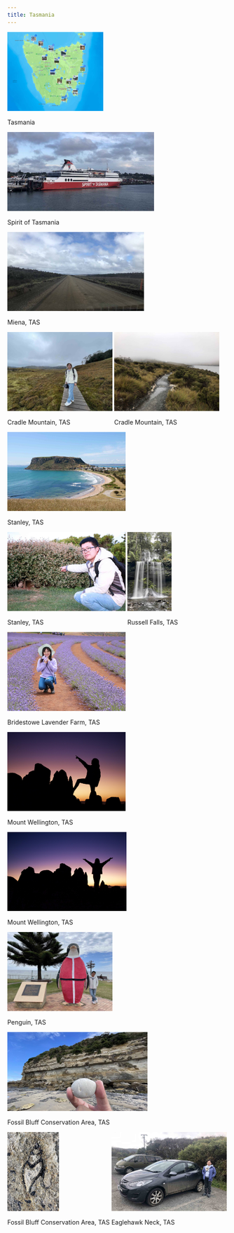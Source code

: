 ```yaml
---
title: Tasmania
---
```



<div id="banner">
	<div class="inline-block" style="display:inline-block;"><a href="road_trip_2023_2.jpg"><img src="road_trip_2023_2.jpg" style="height: 180px;"></a><div><p>Tasmania</p></div></div>
	<div class="inline-block" style="display:inline-block;"><a href="Spirit_of_Tasmania.jpg"><img src="Spirit_of_Tasmania.jpg" style="height: 180px;"></a><div><p>Spirit of Tasmania</p></div></div>
	<div class="inline-block" style="display:inline-block;"><a href="Miena.jpg"><img src="Miena.jpg" style="height: 180px;"></a><div><p>Miena, TAS</p></div></div>
	<div class="inline-block" style="display:inline-block;"><a href="Cradle_Mountain_1.jpg"><img src="Cradle_Mountain_1.jpg" style="height: 180px;"></a><div><p>Cradle Mountain, TAS</p></div></div>
	<div class="inline-block" style="display:inline-block;"><a href="Cradle_Mountain_2.jpg"><img src="Cradle_Mountain_2.jpg" style="height: 180px;"></a><div><p>Cradle Mountain, TAS</p></div></div>
	<div class="inline-block" style="display:inline-block;"><a href="Stanley_1.jpg"><img src="Stanley_1.jpg" style="height: 180px;"></a><div><p>Stanley, TAS</p></div></div>
	<div class="inline-block" style="display:inline-block;"><a href="Stanley_2.jpg"><img src="Stanley_2.jpg" style="height: 180px;"></a><div><p>Stanley, TAS</p></div></div>
	<div class="inline-block" style="display:inline-block;"><a href="Russell_Falls.jpg"><img src="Russell_Falls.jpg" style="height: 180px;"></a><div><p>Russell Falls, TAS</p></div></div>
	<div class="inline-block" style="display:inline-block;"><a href="Bridestowe_Lavender_Farm.jpg"><img src="Bridestowe_Lavender_Farm.jpg" style="height: 180px;"></a><div><p>Bridestowe Lavender Farm, TAS</p></div></div>
	<div class="inline-block" style="display:inline-block;"><a href="Mount_Wellington_1.jpg"><img src="Mount_Wellington_1.jpg" style="height: 180px;"></a><div><p>Mount Wellington, TAS</p></div></div>
	<div class="inline-block" style="display:inline-block;"><a href="Mount_Wellington_2.jpg"><img src="Mount_Wellington_2.jpg" style="height: 180px;"></a><div><p>Mount Wellington, TAS</p></div></div>
	<div class="inline-block" style="display:inline-block;"><a href="Penguin.jpg"><img src="Penguin.jpg" style="height: 180px;"></a><div><p>Penguin, TAS</p></div></div>
	<div class="inline-block" style="display:inline-block;"><a href="Fossil_Bluff_Conservation_Area_1.jpg"><img src="Fossil_Bluff_Conservation_Area_1.jpg" style="height: 180px;"></a><div><p>Fossil Bluff Conservation Area, TAS</p></div></div>
	<div class="inline-block" style="display:inline-block;"><a href="Fossil_Bluff_Conservation_Area_2.jpg"><img src="Fossil_Bluff_Conservation_Area_2.jpg" style="height: 180px;"></a><div><p>Fossil Bluff Conservation Area, TAS</p></div></div>
	<div class="inline-block" style="display:inline-block;"><a href="Eaglehawk_Neck.jpg"><img src="Eaglehawk_Neck.jpg" style="height: 180px;"></a><div><p>Eaglehawk Neck, TAS</p></div></div>
</div>


